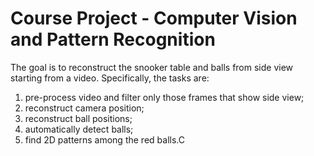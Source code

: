 # Course Project - Computer Vision and Pattern Recognition

The goal is to reconstruct the snooker table and balls from side view starting from a video. Specifically, the tasks are:
 1. pre-process video and filter only those frames that show side view;
 2. reconstruct camera position;
 3. reconstruct ball positions;
 4. automatically detect balls;
 5. find 2D patterns among the red balls.C

